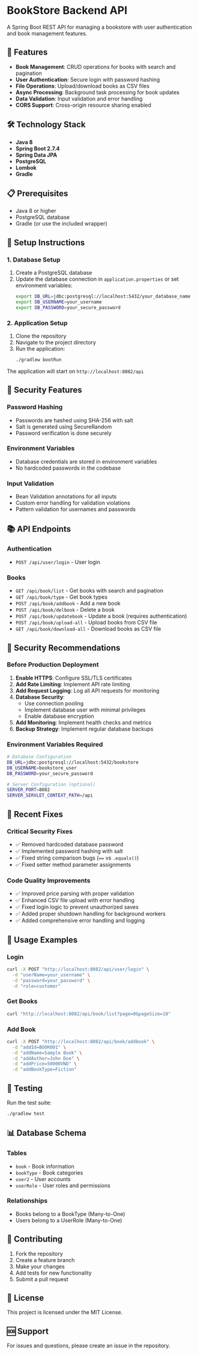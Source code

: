 # BookStore Backend API

A Spring Boot REST API for managing a bookstore with user authentication and book management features.

## 🚀 Features

- **Book Management**: CRUD operations for books with search and pagination
- **User Authentication**: Secure login with password hashing
- **File Operations**: Upload/download books as CSV files
- **Async Processing**: Background task processing for book updates
- **Data Validation**: Input validation and error handling
- **CORS Support**: Cross-origin resource sharing enabled

## 🛠️ Technology Stack

- **Java 8**
- **Spring Boot 2.7.4**
- **Spring Data JPA**
- **PostgreSQL**
- **Lombok**
- **Gradle**

## 📋 Prerequisites

- Java 8 or higher
- PostgreSQL database
- Gradle (or use the included wrapper)

## 🔧 Setup Instructions

### 1. Database Setup

1. Create a PostgreSQL database
2. Update the database connection in `application.properties` or set environment variables:
   ```bash
   export DB_URL=jdbc:postgresql://localhost:5432/your_database_name
   export DB_USERNAME=your_username
   export DB_PASSWORD=your_secure_password
   ```

### 2. Application Setup

1. Clone the repository
2. Navigate to the project directory
3. Run the application:
   ```bash
   ./gradlew bootRun
   ```

The application will start on `http://localhost:8082/api`

## 🔐 Security Features

### Password Hashing
- Passwords are hashed using SHA-256 with salt
- Salt is generated using SecureRandom
- Password verification is done securely

### Environment Variables
- Database credentials are stored in environment variables
- No hardcoded passwords in the codebase

### Input Validation
- Bean Validation annotations for all inputs
- Custom error handling for validation violations
- Pattern validation for usernames and passwords

## 📚 API Endpoints

### Authentication
- `POST /api/user/login` - User login

### Books
- `GET /api/book/list` - Get books with search and pagination
- `GET /api/book/type` - Get book types
- `POST /api/book/addbook` - Add a new book
- `POST /api/book/delbook` - Delete a book
- `POST /api/book/updatebook` - Update a book (requires authentication)
- `POST /api/book/upload-all` - Upload books from CSV file
- `GET /api/book/download-all` - Download books as CSV file

## 🚨 Security Recommendations

### Before Production Deployment

1. **Enable HTTPS**: Configure SSL/TLS certificates
2. **Add Rate Limiting**: Implement API rate limiting
3. **Add Request Logging**: Log all API requests for monitoring
4. **Database Security**: 
   - Use connection pooling
   - Implement database user with minimal privileges
   - Enable database encryption
5. **Add Monitoring**: Implement health checks and metrics
6. **Backup Strategy**: Implement regular database backups

### Environment Variables Required

```bash
# Database Configuration
DB_URL=jdbc:postgresql://localhost:5432/bookstore
DB_USERNAME=bookstore_user
DB_PASSWORD=your_secure_password

# Server Configuration (optional)
SERVER_PORT=8082
SERVER_SERVLET_CONTEXT_PATH=/api
```

## 🐛 Recent Fixes

### Critical Security Fixes
- ✅ Removed hardcoded database password
- ✅ Implemented password hashing with salt
- ✅ Fixed string comparison bugs (`==` vs `.equals()`)
- ✅ Fixed setter method parameter assignments

### Code Quality Improvements
- ✅ Improved price parsing with proper validation
- ✅ Enhanced CSV file upload with error handling
- ✅ Fixed login logic to prevent unauthorized saves
- ✅ Added proper shutdown handling for background workers
- ✅ Added comprehensive error handling and logging

## 📝 Usage Examples

### Login
```bash
curl -X POST "http://localhost:8082/api/user/login" \
  -d "userName=your_username" \
  -d "password=your_password" \
  -d "role=customer"
```

### Get Books
```bash
curl "http://localhost:8082/api/book/list?page=0&pageSize=10"
```

### Add Book
```bash
curl -X POST "http://localhost:8082/api/book/addbook" \
  -d "addId=BOOK001" \
  -d "addName=Sample Book" \
  -d "addAuthor=John Doe" \
  -d "addPrice=50000VND" \
  -d "addBookType=Fiction"
```

## 🧪 Testing

Run the test suite:
```bash
./gradlew test
```

## 📊 Database Schema

### Tables
- `book` - Book information
- `bookType` - Book categories
- `user2` - User accounts
- `userRole` - User roles and permissions

### Relationships
- Books belong to a BookType (Many-to-One)
- Users belong to a UserRole (Many-to-One)

## 🤝 Contributing

1. Fork the repository
2. Create a feature branch
3. Make your changes
4. Add tests for new functionality
5. Submit a pull request

## 📄 License

This project is licensed under the MIT License.

## 🆘 Support

For issues and questions, please create an issue in the repository. 